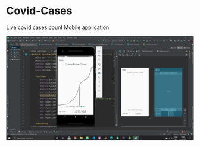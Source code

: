 # Covid-Cases
Live covid cases count Mobile application

![App screenshot](https://github.com/swarajdesh/Covid-Cases/blob/master/Covid%20Cases.png)
